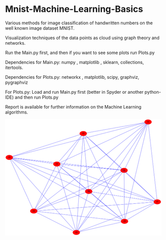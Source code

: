 # Mnist-Machine-Learning-Basics
Various methods for image classification of handwritten numbers on the well known image dataset MNIST.

Visualization techniques of the data points as cloud using graph theory and networks.

Run the Main.py first, and then if you want to see some plots run Plots.py

Dependencies for Main.py: numpy , matplotlib , sklearn, collections, itertools.

Dependencies for Plots.py: networkx , matplotlib, scipy, graphviz, pygraphviz

For Plots.py: Load and run Main.py first (better in Spyder or another python-IDE) and then run Plots.py 

Report is available for further information on the Machine Learning algorithms.

![](out.png)


